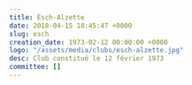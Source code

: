 ```yaml
---
title: Esch-Alzette
date: 2018-04-15 18:45:47 +0000
slug: esch
creation_date: 1973-02-12 00:00:00 +0000
logo: "/assets/media/clubs/esch-alzette.jpg"
desc: Club constitué le 12 février 1973
committee: []
---
```

